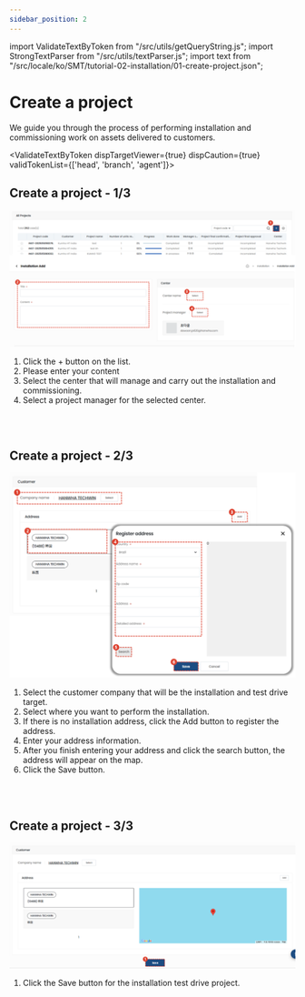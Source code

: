 ```yaml
---
sidebar_position: 2
---
```


import ValidateTextByToken from "/src/utils/getQueryString.js";
import StrongTextParser from "/src/utils/textParser.js";
import text from "/src/locale/ko/SMT/tutorial-02-installation/01-create-project.json";



# Create a project

We guide you through the process of performing installation and commissioning work on assets delivered to customers.

<ValidateTextByToken dispTargetViewer={true} dispCaution={true} validTokenList={['head', 'branch', 'agent']}>

## Create a project - 1/3
![002](./img/002.png)
1. Click the + button on the list.
1. Please enter your content
1. Select the center that will manage and carry out the installation and commissioning.
1. Select a project manager for the selected center.
<br/>
<br/>

## Create a project - 2/3

![003](./img/003.png)
1. Select the customer company that will be the installation and test drive target.
1. Select where you want to perform the installation.
1. If there is no installation address, click the Add button to register the address.
1. Enter your address information.
1. After you finish entering your address and click the search button, the address will appear on the map.
1. Click the Save button.
<br/>
<br/>

## Create a project - 3/3

![004](./img/004.png)

1. Click the Save button for the installation test drive project.

</ValidateTextByToken>
